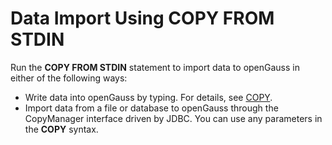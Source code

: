 # Data Import Using COPY FROM STDIN<a name="EN-US_TOPIC_0289899877"></a>

Run the  **COPY FROM STDIN**  statement to import data to openGauss in either of the following ways:

-   Write data into openGauss by typing. For details, see  [COPY](copy.md).
-   Import data from a file or database to openGauss through the CopyManager interface driven by JDBC. You can use any parameters in the  **COPY**  syntax.

